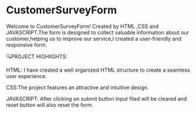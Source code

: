 # CustomerSurveyForm
Welcome to CustomerSurveyForm! Created by HTML ,CSS and JAVASCRIPT.The form is designed to collect valuable information about our customer,helping us to improve our service,I created a user-friendly and responsive form.

🔍PROJECT HIGHlIGHTS:

HTML: I have created a well organized HTML structure to create a seamless user experience.

CSS:The project features an attractive and intuitive design.

JAVASCRIPT: After clicking on submit button input filed will be cleared and reset button will also reset the form.




